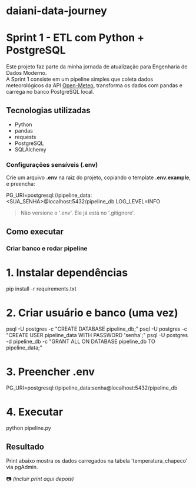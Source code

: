 # daiani-data-journey

# Sprint 1 - ETL com Python + PostgreSQL

Este projeto faz parte da minha jornada de atualização para Engenharia de Dados Moderno.  
A Sprint 1 consiste em um pipeline simples que coleta dados meteorológicos da API [Open-Meteo](https://open-meteo.com/), transforma os dados com pandas e carrega no banco PostgreSQL local.

## Tecnologias utilizadas

- Python
- pandas
- requests
- PostgreSQL
- SQLAlchemy

### Configurações sensíveis (.env)

Crie um arquivo **.env** na raiz do projeto, copiando o template **.env.example**, e preencha:

PG_URI=postgresql://pipeline_data:<SUA_SENHA>@localhost:5432/pipeline_db
LOG_LEVEL=INFO

> Não versione o '.env'. Ele já está no '.gitignore'.

## Como executar

### Criar banco e rodar pipeline

# 1. Instalar dependências
pip install -r requirements.txt

# 2. Criar usuário e banco (uma vez)
psql -U postgres -c "CREATE DATABASE pipeline_db;"
psql -U postgres -c "CREATE USER pipeline_data WITH PASSWORD 'senha';"
psql -U postgres -d pipeline_db -c "GRANT ALL ON DATABASE pipeline_db TO pipeline_data;"

# 3. Preencher .env
PG_URI=postgresql://pipeline_data:senha@localhost:5432/pipeline_db

# 4. Executar
python pipeline.py

## Resultado

Print abaixo mostra os dados carregados na tabela 'temperatura_chapeco' via pgAdmin.

📷 *(incluir print aqui depois)*
